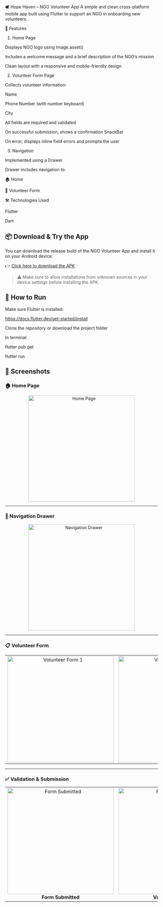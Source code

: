 🕊️ Hope Haven – NGO Volunteer App
A simple and clean cross-platform mobile app built using Flutter to support an NGO in onboarding new volunteers.

📱 Features

1. Home Page

Displays NGO logo using Image.asset()

Includes a welcome message and a brief description of the NGO’s mission

Clean layout with a responsive and mobile-friendly design

2. Volunteer Form Page

Collects volunteer information:

Name

Phone Number (with number keyboard)

City

All fields are required and validated

On successful submission, shows a confirmation SnackBar

On error, displays inline field errors and prompts the user

3. Navigation

Implemented using a Drawer

Drawer includes navigation to:

🏠 Home

👥 Volunteer Form

🛠️ Technologies Used

Flutter

Dart

## 📦 Download & Try the App

You can download the release build of the NGO Volunteer App and install it on your Android device:

👉 [Click here to download the APK](app-release.apk)

> ⚠️ Make sure to allow installations from unknown sources in your device settings before installing the APK.


## 🚀 How to Run
Make sure Flutter is installed:

https://docs.flutter.dev/get-started/install

Clone the repository or download the project folder

In terminal:

flutter pub get

flutter run

## 📸 Screenshots

### 🏠 Home Page

<p align="center">
  <img src="assets/screenshots/HomeScreen.jpg" alt="Home Page" width="350"/>
</p>

---

### 📂 Navigation Drawer

<p align="center">
  <img src="assets/screenshots/NavigationDrawer.jpg" alt="Navigation Drawer" width="350"/>
</p>

---

### 📋 Volunteer Form

<table>
  <tr>
    <td align="center">
      <img src="assets/screenshots/VolunteerScreen1.jpg" alt="Volunteer Form 1" width="350"/><br/>
    </td>
    <td align="center">
      <img src="assets/screenshots/VolunteerScreen2.jpg" alt="Volunteer Form 2" width="350"/><br/>
    </td>
  </tr>
</table>

---

### ✅ Validation & Submission

<table>
  <tr>
    <td align="center">
      <img src="assets/screenshots/FormSubmitted.jpg" alt="Form Submitted" width="350"/><br/>
      <b>Form Submitted</b>
    </td>
    <td align="center">
      <img src="assets/screenshots/FormValidation.jpg" alt="Form Validation" width="350"/><br/>
      <b>Validation Error</b>
    </td>
  </tr>
</table>

